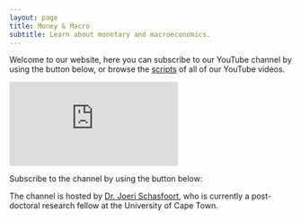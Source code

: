 ```yaml
---
layout: page
title: Money & Macro
subtitle: Learn about monetary and macroeconomics.
---
```


Welcome to our website, here you can subscribe to our YouTube channel by using the button below, or browse the [scripts](https://www.moneymacro.rocks/blog/) of all of our YouTube videos.

<div class="video-container">
  <iframe src="https://www.youtube.com/embed/kWWTUONsgvA" frameborder="0" allow="accelerometer; autoplay; encrypted-media; gyroscope; picture-in-picture" allowfullscreen></iframe>
</div>

Subscribe to the channel by using the button below:

<script src="https://apis.google.com/js/platform.js"></script>

<div class="g-ytsubscribe" data-channelid="UCCKpicnIwBP3VPxBAZWDeNA" data-layout="full" data-count="default"></div>

The channel is hosted by [Dr. Joeri Schasfoort](https://joerischasfoort.github.io/), who is currently a post-doctoral research fellow at the University of Cape Town.

